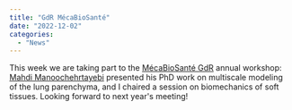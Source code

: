 ```yaml
---
title: "GdR MécaBioSanté"
date: "2022-12-02"
categories: 
  - "News"
---
```


This week we are taking part to the [MécaBioSanté GdR](https://gdr-mecabio-sante.cnrs.fr) annual workshop: [Mahdi Manoochehrtayebi](https://m3disim.saclay.inria.fr/people/mahdi-manoochehrtayebi) presented his PhD work on multiscale modeling of the lung parenchyma, and I chaired a session on biomechanics of soft tissues. Looking forward to next year's meeting!

